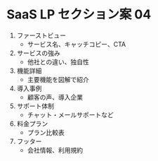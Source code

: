 # SaaS LP セクション案 04

1. ファーストビュー
   - サービス名、キャッチコピー、CTA
2. サービスの強み
   - 他社との違い、独自性
3. 機能詳細
   - 主要機能を図解で紹介
4. 導入事例
   - 顧客の声、導入企業
5. サポート体制
   - チャット・メールサポートなど
6. 料金プラン
   - プラン比較表
7. フッター
   - 会社情報、利用規約 